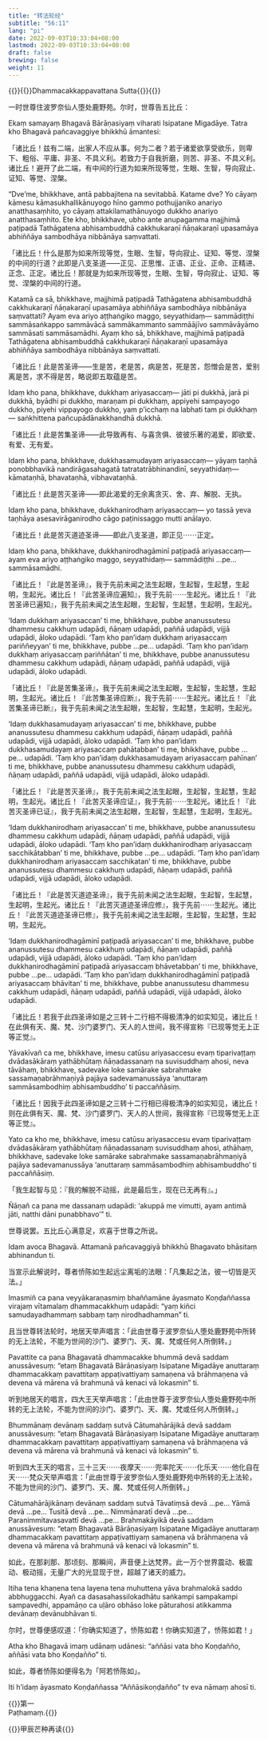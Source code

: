 ```yaml
---
title: "转法轮经"
subtitle: "56:11"
lang: "pi"
date: 2022-09-03T10:33:04+08:00
lastmod: 2022-09-03T10:33:04+08:00
draft: false
brewing: false
weight: 11
---
```



{{<subtitle>}}{{<suttalink src="sn56.11">}}Dhammacakkappavattana Sutta{{</suttalink>}}{{</subtitle>}}

一时世尊住波罗奈仙人堕处鹿野苑。尔时，世尊告五比丘：

Ekaṃ samayaṃ Bhagavā Bārāṇasiyaṃ viharati Isipatane Migadāye. Tatra kho Bhagavā pañcavaggiye bhikkhū āmantesi:

「诸比丘！兹有二端，出家人不应从事。何为二者？若于诸爱欲享受欲乐，则卑下、粗俗、平庸、非圣、不具义利。若致力于自我折磨，则苦、非圣、不具义利。诸比丘！避开了此二端，有中间的行道为如来所现等觉，生眼、生智，导向寂止、证知、等觉、涅槃。

“Dve’me, bhikkhave, antā pabbajitena na sevitabbā. Katame dve? Yo cāyaṃ kāmesu kāmasukhallikānuyogo hīno gammo pothujjaniko anariyo anatthasaṃhito, yo cāyaṃ attakilamathānuyogo dukkho anariyo anatthasaṃhito. Ete kho, bhikkhave, ubho ante anupagamma majjhimā paṭipadā Tathāgatena abhisambuddhā cakkhukaraṇī ñāṇakaraṇī upasamāya abhiññāya sambodhāya nibbānāya saṃvattati.

「诸比丘！什么是那为如来所现等觉，生眼、生智，导向寂止、证知、等觉、涅槃的中间的行道？此即是八支圣道——正见、正思惟、正语、正业、正命、正精进、正念、正定。诸比丘！那就是为如来所现等觉，生眼、生智，导向寂止、证知、等觉、涅槃的中间的行道。

Katamā ca sā, bhikkhave, majjhimā paṭipadā Tathāgatena abhisambuddhā cakkhukaraṇī ñāṇakaraṇī upasamāya abhiññāya sambodhāya nibbānāya saṃvattati? Ayam eva ariyo aṭṭhaṅgiko maggo, seyyathidaṃ— sammādiṭṭhi sammāsaṅkappo sammāvācā sammākammanto sammāājīvo sammāvāyāmo sammāsati sammāsamādhi. Ayaṃ kho sā, bhikkhave, majjhimā paṭipadā Tathāgatena abhisambuddhā cakkhukaraṇī ñāṇakaraṇī upasamāya abhiññāya sambodhāya nibbānāya saṃvattati.

「诸比丘！此是苦圣谛——生是苦，老是苦，病是苦，死是苦，怨憎会是苦，爱别离是苦，求不得是苦，略说即五取蕴是苦。

Idaṃ kho pana, bhikkhave, dukkhaṃ ariyasaccaṃ— jāti pi dukkhā, jarā pi dukkhā, byādhi pi dukkho, maraṇam pi dukkhaṃ, appiyehi sampayogo dukkho, piyehi vippayogo dukkho, yam p’icchaṃ na labhati tam pi dukkhaṃ— saṅkhittena pañcupādānakkhandhā dukkhā.

「诸比丘！此是苦集圣谛——此导致再有、与喜贪俱、彼彼乐著的渴爱，即欲爱、有爱、无有爱。

Idaṃ kho pana, bhikkhave, dukkhasamudayaṃ ariyasaccaṃ— yāyaṃ taṇhā ponobbhavikā nandirāgasahagatā tatratatrābhinandinī, seyyathidaṃ— kāmataṇhā, bhavataṇhā, vibhavataṇhā.

「诸比丘！此是苦灭圣谛——即此渴爱的无余离贪灭、舍、弃、解脱、无执。

Idaṃ kho pana, bhikkhave, dukkhanirodhaṃ ariyasaccaṃ— yo tassā yeva taṇhāya asesavirāganirodho cāgo paṭinissaggo mutti anālayo.

「诸比丘！此是苦灭道迹圣谛——即此八支圣道，即正见⋯⋯正定。

Idaṃ kho pana, bhikkhave, dukkhanirodhagāminī paṭipadā ariyasaccaṃ— ayam eva ariyo aṭṭhaṅgiko maggo, seyyathidaṃ— sammādiṭṭhi …pe… sammāsamādhi.

「诸比丘！『此是苦圣谛』，我于先前未闻之法生起眼，生起智，生起慧，生起明，生起光。诸比丘！『此苦圣谛应遍知』，我于先前⋯⋯生起光。诸比丘！『此苦圣谛已遍知』，我于先前未闻之法生起眼，生起智，生起慧，生起明，生起光。

‘Idaṃ dukkhaṃ ariyasaccan’ ti me, bhikkhave, pubbe ananussutesu dhammesu cakkhuṃ udapādi, ñāṇaṃ udapādi, paññā udapādi, vijjā udapādi, āloko udapādi. ‘Taṃ kho pan’idaṃ dukkhaṃ ariyasaccaṃ pariññeyyan’ ti me, bhikkhave, pubbe …pe… udapādi. ‘Taṃ kho pan’idaṃ dukkhaṃ ariyasaccaṃ pariññātan’ ti me, bhikkhave, pubbe ananussutesu dhammesu cakkhuṃ udapādi, ñāṇaṃ udapādi, paññā udapādi, vijjā udapādi, āloko udapādi.

「诸比丘！『此是苦集圣谛』，我于先前未闻之法生起眼，生起智，生起慧，生起明，生起光。诸比丘！『此苦集圣谛应断』，我于先前⋯⋯生起光。诸比丘！『此苦集圣谛已断』，我于先前未闻之法生起眼，生起智，生起慧，生起明，生起光。

‘Idaṃ dukkhasamudayaṃ ariyasaccan’ ti me, bhikkhave, pubbe ananussutesu dhammesu cakkhuṃ udapādi, ñāṇaṃ udapādi, paññā udapādi, vijjā udapādi, āloko udapādi. ‘Taṃ kho pan’idaṃ dukkhasamudayaṃ ariyasaccaṃ pahātabban’ ti me, bhikkhave, pubbe …pe… udapādi. ‘Taṃ kho pan’idaṃ dukkhasamudayaṃ ariyasaccaṃ pahīnan’ ti me, bhikkhave, pubbe ananussutesu dhammesu cakkhuṃ udapādi, ñāṇaṃ udapādi, paññā udapādi, vijjā udapādi, āloko udapādi.

「诸比丘！『此是苦灭圣谛』，我于先前未闻之法生起眼，生起智，生起慧，生起明，生起光。诸比丘！『此苦灭圣谛应证』，我于先前⋯⋯生起光。诸比丘！『此苦灭圣谛已证』，我于先前未闻之法生起眼，生起智，生起慧，生起明，生起光。

‘Idaṃ dukkhanirodhaṃ ariyasaccan’ ti me, bhikkhave, pubbe ananussutesu dhammesu cakkhuṃ udapādi, ñāṇaṃ udapādi, paññā udapādi, vijjā udapādi, āloko udapādi. ‘Taṃ kho pan’idaṃ dukkhanirodhaṃ ariyasaccaṃ sacchikātabban’ ti me, bhikkhave, pubbe …pe… udapādi. ‘Taṃ kho pan’idaṃ dukkhanirodhaṃ ariyasaccaṃ sacchikatan’ ti me, bhikkhave, pubbe ananussutesu dhammesu cakkhuṃ udapādi, ñāṇaṃ udapādi, paññā udapādi, vijjā udapādi, āloko udapādi.

「诸比丘！『此是苦灭道迹圣谛』，我于先前未闻之法生起眼，生起智，生起慧，生起明，生起光。诸比丘！『此苦灭道迹圣谛应修』，我于先前⋯⋯生起光。诸比丘！『此苦灭道迹圣谛已修』，我于先前未闻之法生起眼，生起智，生起慧，生起明，生起光。

‘Idaṃ dukkhanirodhagāminī paṭipadā ariyasaccan’ ti me, bhikkhave, pubbe ananussutesu dhammesu cakkhuṃ udapādi, ñāṇaṃ udapādi, paññā udapādi, vijjā udapādi, āloko udapādi. ‘Taṃ kho pan’idaṃ dukkhanirodhagāminī paṭipadā ariyasaccaṃ bhāvetabban’ ti me, bhikkhave, pubbe …pe… udapādi. ‘Taṃ kho pan’idaṃ dukkhanirodhagāminī paṭipadā ariyasaccaṃ bhāvitan’ ti me, bhikkhave, pubbe ananussutesu dhammesu cakkhuṃ udapādi, ñāṇaṃ udapādi, paññā udapādi, vijjā udapādi, āloko udapādi.

「诸比丘！若我于此四圣谛如是之三转十二行相不得极清净的如实知见，诸比丘！在此俱有天、魔、梵、沙门婆罗门、天人的人世间，我不得宣称『已现等觉无上正等正觉』。

Yāvakīvañ ca me, bhikkhave, imesu catūsu ariyasaccesu evaṃ tiparivaṭṭaṃ dvādasākāraṃ yathābhūtaṃ ñāṇadassanaṃ na suvisuddhaṃ ahosi, neva tāvāhaṃ, bhikkhave, sadevake loke samārake sabrahmake sassamaṇabrāhmaṇiyā pajāya sadevamanussāya ‘anuttaraṃ sammāsambodhiṃ abhisambuddho’ ti paccaññāsiṃ.

「诸比丘！因我于此四圣谛如是之三转十二行相已得极清净的如实知见，诸比丘！则在此俱有天、魔、梵、沙门婆罗门、天人的人世间，我得宣称『已现等觉无上正等正觉』。

Yato ca kho me, bhikkhave, imesu catūsu ariyasaccesu evaṃ tiparivaṭṭaṃ dvādasākāraṃ yathābhūtaṃ ñāṇadassanaṃ suvisuddhaṃ ahosi, athāhaṃ, bhikkhave, sadevake loke samārake sabrahmake sassamaṇabrāhmaṇiyā pajāya sadevamanussāya ‘anuttaraṃ sammāsambodhiṃ abhisambuddho’ ti paccaññāsiṃ.

「我生起智与见：『我的解脱不动摇，此是最后生，现在已无再有』。」

Ñāṇañ ca pana me dassanaṃ udapādi: ‘akuppā me vimutti, ayam antimā jāti, natthi dāni punabbhavo’” ti.

世尊说罢。五比丘心满意足，欢喜于世尊之所说。

Idam avoca Bhagavā. Attamanā pañcavaggiyā bhikkhū Bhagavato bhāsitaṃ abhinandun ti.

当宣示此解说时，尊者㤭陈如生起远尘离垢的法眼：「凡集起之法，彼一切皆是灭法。」

Imasmiñ ca pana veyyākaraṇasmiṃ bhaññamāne āyasmato Koṇḍaññassa virajaṃ vītamalaṃ dhammacakkhuṃ udapādi: “yaṃ kiñci samudayadhammaṃ sabbaṃ taṃ nirodhadhamman” ti.

且当世尊转法轮时，地居天举声唱言：「此由世尊于波罗奈仙人堕处鹿野苑中所转的无上法轮，不能为世间的沙门、婆罗门、天、魔、梵或任何人所倒转。」

Pavattite ca pana Bhagavatā dhammacakke bhummā devā saddam anussāvesuṃ: “etaṃ Bhagavatā Bārāṇasiyaṃ Isipatane Migadāye anuttaraṃ dhammacakkaṃ pavattitaṃ appaṭivattiyaṃ samaṇena vā brāhmaṇena vā devena vā mārena vā brahmunā vā kenaci vā lokasmin” ti.

听到地居天的唱言，四大王天举声唱言：「此由世尊于波罗奈仙人堕处鹿野苑中所转的无上法轮，不能为世间的沙门、婆罗门、天、魔、梵或任何人所倒转。」

Bhummānaṃ devānaṃ saddaṃ sutvā Cātumahārājikā devā saddam anussāvesuṃ: “etaṃ Bhagavatā Bārāṇasiyaṃ Isipatane Migadāye anuttaraṃ dhammacakkaṃ pavattitaṃ appaṭivattiyaṃ samaṇena vā brāhmaṇena vā devena vā mārena vā brahmunā vā kenaci vā lokasmin” ti.

听到四大王天的唱言，三十三天⋯⋯夜摩天⋯⋯兜率陀天⋯⋯化乐天⋯⋯他化自在天⋯⋯梵众天举声唱言：「此由世尊于波罗奈仙人堕处鹿野苑中所转的无上法轮，不能为世间的沙门、婆罗门、天、魔、梵或任何人所倒转。」

Cātumahārājikānaṃ devānaṃ saddaṃ sutvā Tāvatiṃsā devā …pe… Yāmā devā …pe… Tusitā devā …pe… Nimmānaratī devā …pe… Paranimmitavasavattī devā …pe… Brahmakāyikā devā saddam anussāvesuṃ: “etaṃ Bhagavatā Bārāṇasiyaṃ Isipatane Migadāye anuttaraṃ dhammacakkaṃ pavattitaṃ appaṭivattiyaṃ samaṇena vā brāhmaṇena vā devena vā mārena vā brahmunā vā kenaci vā lokasmin” ti.

如此，在那刹那、那顷刻、那瞬间，声音便上达梵界。此一万个世界震动、极震动、极动摇，无量广大的光显现于世，超越了诸天的威力。

Itiha tena khaṇena tena layena tena muhuttena yāva brahmalokā saddo abbhuggacchi. Ayañ ca dasasahassilokadhātu saṅkampi sampakampi sampavedhi, appamāṇo ca uḷāro obhāso loke pāturahosi atikkamma devānaṃ devānubhāvan ti.

尔时，世尊便感叹道：「你确实知道了，㤭陈如君！你确实知道了，㤭陈如君！」

Atha kho Bhagavā imaṃ udānaṃ udānesi: “aññāsi vata bho Koṇḍañño, aññāsi vata bho Koṇḍañño” ti.

如此，尊者㤭陈如便得名为「阿若㤭陈如」。

Iti h’idaṃ āyasmato Koṇḍaññassa “Aññāsikoṇḍañño” tv eva nāmaṃ ahosī ti.


{{<eof>}}第一<br>Paṭhamaṃ.{{</eof>}}

{{<sign>}}甲辰芒种再读{{</sign>}}